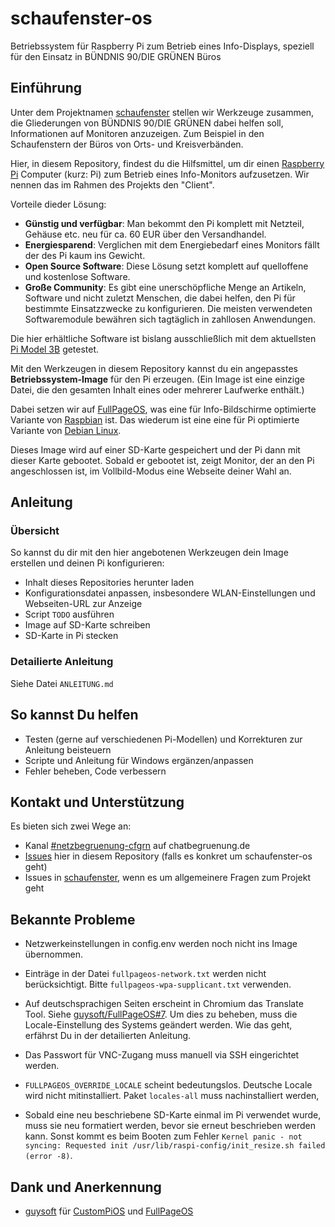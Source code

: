 # schaufenster-os

Betriebssystem für Raspberry Pi zum Betrieb eines Info-Displays, speziell für den Einsatz in BÜNDNIS 90/DIE GRÜNEN Büros

## Einführung

Unter dem Projektnamen [schaufenster](https://github.com/netzbegruenung/schaufenster) stellen
wir Werkzeuge zusammen, die Gliederungen von BÜNDNIS 90/DIE GRÜNEN dabei helfen soll,
Informationen auf Monitoren anzuzeigen. Zum Beispiel in den Schaufenstern der Büros von
Orts- und Kreisverbänden.

Hier, in diesem Repository, findest du die Hilfsmittel, um dir einen
[Raspberry Pi](https://www.raspberrypi.org/) Computer (kurz: Pi) zum Betrieb
eines Info-Monitors aufzusetzen. Wir nennen das im Rahmen des Projekts den "Client".

Vorteile dieder Lösung:

- **Günstig und verfügbar**: Man bekommt den Pi komplett mit Netzteil, Gehäuse
  etc. neu für ca. 60 EUR über den Versandhandel.
- **Energiesparend**: Verglichen mit dem Energiebedarf eines Monitors fällt der
  des Pi kaum ins Gewicht.
- **Open Source Software**: Diese Lösung setzt komplett auf quelloffene und
  kostenlose Software.
- **Große Community**: Es gibt eine unerschöpfliche Menge an Artikeln, Software
  und nicht zuletzt Menschen, die dabei helfen, den Pi für bestimmte Einsatzzwecke
  zu konfigurieren. Die meisten verwendeten Softwaremodule bewähren sich tagtäglich
  in zahllosen Anwendungen.

Die hier erhältliche Software ist bislang ausschließlich mit dem aktuellsten
[Pi Model 3B](https://www.raspberrypi.org/products/raspberry-pi-3-model-b/)
getestet.

Mit den Werkzeugen in diesem Repository kannst du ein angepasstes
**Betriebssystem-Image** für den Pi erzeugen. (Ein Image ist eine einzige Datei,
die den gesamten Inhalt eines oder mehrerer Laufwerke enthält.)

Dabei setzen wir auf [FullPageOS](https://github.com/guysoft/FullPageOS/), was
eine für Info-Bildschirme optimierte Variante von
[Raspbian](https://www.raspbian.org/) ist. Das wiederum ist eine
eine für Pi optimierte Variante von [Debian Linux](https://www.debian.org/).

Dieses Image wird auf einer SD-Karte gespeichert und der Pi dann mit dieser Karte
gebootet. Sobald er gebootet ist, zeigt Monitor, der an den Pi angeschlossen ist,
im Vollbild-Modus eine Webseite deiner Wahl an.

## Anleitung

### Übersicht

So kannst du dir mit den hier angebotenen Werkzeugen dein Image erstellen
und deinen Pi konfigurieren:

- Inhalt dieses Repositories herunter laden
- Konfigurationsdatei anpassen, insbesondere WLAN-Einstellungen und
  Webseiten-URL zur Anzeige
- Script `TODO` ausführen
- Image auf SD-Karte schreiben
- SD-Karte in Pi stecken

### Detailierte Anleitung

Siehe Datei `ANLEITUNG.md`

## So kannst Du helfen

- Testen (gerne auf verschiedenen Pi-Modellen) und Korrekturen zur Anleitung
  beisteuern
- Scripte und Anleitung für Windows ergänzen/anpassen
- Fehler beheben, Code verbessern

## Kontakt und Unterstützung

Es bieten sich zwei Wege an:

- Kanal [#netzbegruenung-cfgrn](https://chatbegruenung.de/channel/netzbegruenung-cfgrn) auf chatbegruenung.de
- [Issues](https://github.com/netzbegruenung/schaufenster-os/issues) hier in diesem Repository (falls es konkret um schaufenster-os geht)
- Issues in [schaufenster](https://github.com/netzbegruenung/schaufenster/issues), wenn es um allgemeinere Fragen zum Projekt geht

## Bekannte Probleme

- Netzwerkeinstellungen in config.env werden noch nicht ins Image übernommen.

- Einträge in der Datei `fullpageos-network.txt` werden nicht berücksichtigt. Bitte `fullpageos-wpa-supplicant.txt` verwenden.

- Auf deutschsprachigen Seiten erscheint in Chromium das Translate Tool. Siehe
  [guysoft/FullPageOS#7](https://github.com/guysoft/FullPageOS/issues/7). Um dies
  zu beheben, muss die Locale-Einstellung des Systems geändert werden. Wie das
  geht, erfährst Du in der detailierten Anleitung.

- Das Passwort für VNC-Zugang muss manuell via SSH eingerichtet werden.

- `FULLPAGEOS_OVERRIDE_LOCALE` scheint bedeutungslos. Deutsche Locale wird nicht
  mitinstalliert. Paket `locales-all` muss nachinstalliert werden,

- Sobald eine neu beschriebene SD-Karte einmal im Pi verwendet wurde, muss sie neu formatiert
  werden, bevor sie erneut beschrieben werden kann. Sonst kommt es beim Booten zum
  Fehler `Kernel panic - not syncing:
  Requested init /usr/lib/raspi-config/init_resize.sh failed (error -8)`.

## Dank und Anerkennung

- [guysoft](https://github.com/guysoft) für [CustomPiOS](https://github.com/guysoft/CustomPiOS/) und [FullPageOS](https://github.com/guysoft/FullPageOS/)
